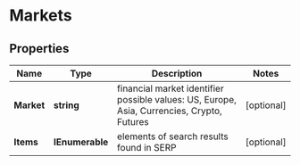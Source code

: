 # Markets


## Properties

| Name | Type | Description | Notes |
|------------ | ------------- | ------------- | -------------|
**Market** | **string** | financial market identifier<br>possible values: US, Europe, Asia, Currencies, Crypto, Futures |[optional]|
**Items** | **IEnumerable<BaseSerpApiGoogleFinanceElementItem>** | elements of search results found in SERP |[optional]|